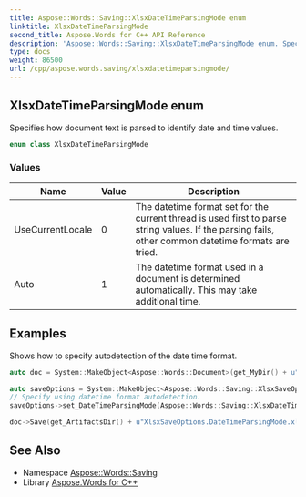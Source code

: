 ```yaml
---
title: Aspose::Words::Saving::XlsxDateTimeParsingMode enum
linktitle: XlsxDateTimeParsingMode
second_title: Aspose.Words for C++ API Reference
description: 'Aspose::Words::Saving::XlsxDateTimeParsingMode enum. Specifies how document text is parsed to identify date and time values in C++.'
type: docs
weight: 86500
url: /cpp/aspose.words.saving/xlsxdatetimeparsingmode/
---
```

## XlsxDateTimeParsingMode enum


Specifies how document text is parsed to identify date and time values.

```cpp
enum class XlsxDateTimeParsingMode
```

### Values

| Name | Value | Description |
| --- | --- | --- |
| UseCurrentLocale | 0 | The datetime format set for the current thread is used first to parse string values. If the parsing fails, other common datetime formats are tried. |
| Auto | 1 | The datetime format used in a document is determined automatically. This may take additional time. |


## Examples



Shows how to specify autodetection of the date time format. 
```cpp
auto doc = System::MakeObject<Aspose::Words::Document>(get_MyDir() + u"Xlsx DateTime.docx");

auto saveOptions = System::MakeObject<Aspose::Words::Saving::XlsxSaveOptions>();
// Specify using datetime format autodetection.
saveOptions->set_DateTimeParsingMode(Aspose::Words::Saving::XlsxDateTimeParsingMode::Auto);

doc->Save(get_ArtifactsDir() + u"XlsxSaveOptions.DateTimeParsingMode.xlsx", saveOptions);
```

## See Also

* Namespace [Aspose::Words::Saving](../)
* Library [Aspose.Words for C++](../../)
